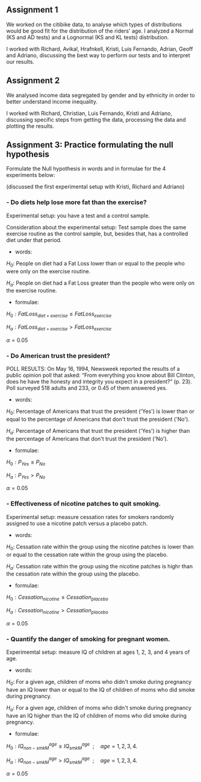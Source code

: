 ## Assignment 1
We worked on the citibike data, to analyse which types of distributions would be good fit for the distribution of the riders' age. I analyzed a Normal (KS and AD tests) and a Lognormal (KS and KL tests) distribution.  

I worked with Richard, Avikal, Hrafnkell, Kristi, Luis Fernando, Adrian, Geoff and Adriano, discussing the best way to perform our tests and to interpret our results. 



## Assignment 2

We analysed income data segregated by gender and by ethnicity in order to better understand income inequality. 

I worked with Richard, Christian, Luis Fernando, Kristi and Adriano, discussing specific steps from getting the data, processing the data and plotting the results. 



## Assignment 3: Practice formulating the null hypothesis 

Formulate the Null hypothesis in words and in formulae for the 4 experiments below:

(discussed the first experimental setup with Kristi, Richard and Adriano)

### - Do diets help lose more fat than the exercise? 

Experimental setup: you have a test and a control sample.

Consideration about the experimental setup: Test sample does the same exercise routine as the control sample, but, besides that, has a controlled diet under that period.
    
- words:    

$H_0:$ People on diet had a Fat Loss lower than or equal to the people who were only on the exercise routine.

$H_a:$ People on diet had a Fat Loss greater than the people who were only on the exercise routine.

- formulae:

$H_0: FatLoss_{diet+exercise}\leq FatLoss_{exercise}$

$H_a: FatLoss_{diet+exercise} > FatLoss_{exercise}$

$\alpha = 0.05$

### - Do American trust the president?

POLL RESULTS: On May 16, 1994, Newsweek reported the results of a public opinion poll that asked: “From everything you know about Bill Clinton, does he have the honesty and integrity you expect in a president?” (p. 23).
Poll surveyed 518 adults and 233, or 0.45 of them answered yes.

 - words:

$H_0:$ Percentage of Americans that trust the president ('Yes') is lower than or equal to the percentage of Americans that don't trust the president ('No').

$H_a:$ Percentage of Americans that trust the president ('Yes') is higher than the percentage of Americans that don't trust the president ('No').

- formulae:

$H_0: P_{Yes} \leq P_{No}$

$H_a: P_{Yes} > P_{No}$

$\alpha = 0.05$

### - Effectiveness of nicotine patches to quit smoking. 

Experimental setup: measure cessation rates for smokers randomly assigned to use a nicotine patch versus a placebo patch.

- words:

$H_0:$ Cessation rate within the group using the nicotine patches is lower than or equal to the cessation rate within the group using the placebo. 

$H_a:$ Cessation rate within the group using the nicotine patches is highr than the cessation rate within the group using the placebo.

- formulae:

$H_0: Cessation_{nicotine} \leq Cessation_{placebo}$

$H_a: Cessation_{nicotine} > Cessation_{placebo}$

$\alpha = 0.05$

### - Quantify the danger of smoking for pregnant women. 

Experimemtal setup: measure IQ of children at ages 1, 2, 3, and 4 years of age.

- words:

$H_0:$ For a given age, children of moms who didn't smoke during pregnancy have an IQ lower than or equal to the IQ of children of moms who did smoke during pregnancy. 

$H_a:$ For a given age, children of moms who didn't smoke during pregnancy have an IQ higher than the IQ of children of moms who did smoke during pregnancy.

- formulae:

$H_0: IQ^{age}_{non-smkM} \leq IQ^{age}_{smkM}\enspace; \quad age = 1, 2, 3, 4.$

$H_a: IQ^{age}_{non-smkM} > IQ^{age}_{smkM} \enspace; \quad age = 1, 2, 3, 4.$

$\alpha = 0.05$
